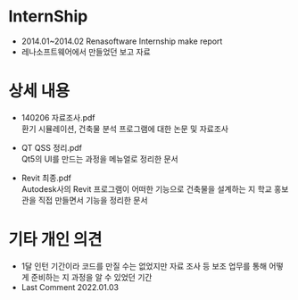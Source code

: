 # InternShip
- 2014.01~2014.02 Renasoftware Internship make report
- 레나소프트웨어에서 만들었던 보고 자료

# 상세 내용
- 140206 자료조사.pdf    
환기 시뮬레이션, 건축물 분석 프로그램에 대한 논문 및 자료조사

- QT QSS 정리.pdf    
Qt5의 UI를 만드는 과정을 메뉴얼로 정리한 문서

- Revit 최종.pdf    
Autodesk사의 Revit 프로그램이 어떠한 기능으로 건축물을 설계하는 지 학교 홍보관을 직접 만들면서 기능을 정리한 문서

# 기타 개인 의견
- 1달 인턴 기간이라 코드를 만질 수는 없었지만 자료 조사 등 보조 업무를 통해 어떻게 준비하는 지 과정을 알 수 있었던 기간
- Last Comment 2022.01.03